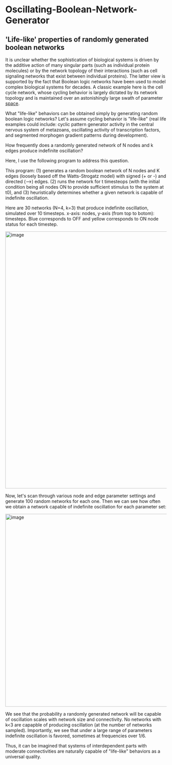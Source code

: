 # Oscillating-Boolean-Network-Generator
## 'Life-like' properties of randomly generated boolean networks

It is unclear whether the sophistication of biological systems is driven by the additive action of many singular parts (such as individual protein molecules) or by the network topology of their interactions (such as cell signaling networks that exist between individual proteins). The latter view is supported by the fact that Boolean logic networks have been used to model complex biological systems for decades.  A classic example here is the cell cycle network, whose cycling behavior is largely dictated by its network topology and is maintained over an astonishingly large swath of parameter [space](https://www.pnas.org/doi/10.1073/pnas.0305937101).

What "life-like" behaviors can be obtained simply by generating random boolean logic networks? Let's assume cycling behavior is "life-like" (real life examples could include: cyclic pattern generator activity in the central nervous system of metazoans, oscillating activity of transcription factors, and segmented morphogen gradient patterns during development).  

How frequently does a randomly generated network of N nodes and k edges produce indefinite oscillation? 

Here, I use the following program to address this question.

This program:
(1) generates a random boolean network of N nodes and K edges (loosely based off the Watts-Strogatz model) with signed (+ or -) and directed (-->) edges.
(2) runs the network for t timesteops (with the initial condition being all nodes ON to provide sufficient stimulus to the system at t0), and 
(3) heuristically determines whether a given network is capable of indefinite oscillation.

Here are 30 networks (N=4, k=3) that produce indefinite oscillation, simulated over 10 timesteps. x-axis: nodes, y-axis (from top to botom): timesteps. Blue corresponds to OFF and yellow corresponds to ON node status for each timestep. 

<img width="800" alt="image" src="https://user-images.githubusercontent.com/44078648/179062753-a0786f84-5fbe-4b49-b835-bdcbafd351a5.png">

Now, let's scan through various node and edge parameter settings and generate 100 random networks for each one. Then we can see how often we obtain a network capable of indefinite oscillation for each parameter set:

<img width="600" alt="image" src="https://user-images.githubusercontent.com/44078648/179062910-fdb052ee-1607-411a-a87e-d2acf3a3a3ef.png">

We see that the probability a randomly generated network will be capable of oscillation scales with network size and connectivity. No networks with k<3 are capapble of producing oscillation (at the number of networks sampled). Importantly, we see that under a large range of parameters indefinite oscillation is favored, sometimes at frequencies over 1/6.

Thus, it can be imagined that systems of interdependent parts with moderate connectivities are naturally capable of "life-like" behaviors as a universal quality.
